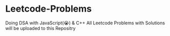 # Leetcode-Problems
Doing DSA with JavaScript(😭) & C++
All Leetcode Problems with Solutions will be uploaded to this Repositry
